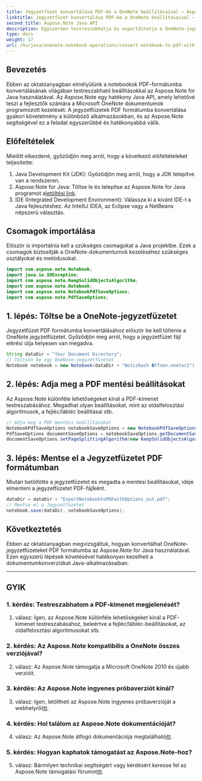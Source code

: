 ```yaml
---
title: Jegyzetfüzet konvertálása PDF-be a OneNote beállításaival – Aspose.Note
linktitle: Jegyzetfüzet konvertálása PDF-be a OneNote beállításaival – Aspose.Note
second_title: Aspose.Note Java API
description: Egyszerűen testreszabhatja és exportálhatja a OneNote-jegyzetfüzeteket PDF formátumba! Az Aspose.Note for Java kezeli a nehéz terheket. Lépésről lépésre útmutató mellékelve! #OneNote #Java #Aspose
type: docs
weight: 17
url: /hu/java/onenote-notebook-operations/convert-notebook-to-pdf-with-options/
---
```

## Bevezetés

Ebben az oktatóanyagban elmélyülünk a notebookok PDF-formátumba konvertálásának világában testreszabható beállításokkal az Aspose.Note for Java használatával. Az Aspose.Note egy hatékony Java API, amely lehetővé teszi a fejlesztők számára a Microsoft OneNote dokumentumok programozott kezelését. A jegyzetfüzetek PDF formátumba konvertálása gyakori követelmény a különböző alkalmazásokban, és az Aspose.Note segítségével ez a feladat egyszerűbbé és hatékonyabbá válik.

## Előfeltételek

Mielőtt elkezdené, győződjön meg arról, hogy a következő előfeltételeket teljesítette:

1. Java Development Kit (JDK): Győződjön meg arról, hogy a JDK telepítve van a rendszeren.
2. Aspose.Note for Java: Töltse le és telepítse az Aspose.Note for Java programot a[letöltési link](https://releases.aspose.com/note/java/).
3. IDE (Integrated Development Environment): Válassza ki a kívánt IDE-t a Java fejlesztéshez. Az IntelliJ IDEA, az Eclipse vagy a NetBeans népszerű választás.

## Csomagok importálása

Először is importálnia kell a szükséges csomagokat a Java projektbe. Ezek a csomagok biztosítják a OneNote-dokumentumok kezeléséhez szükséges osztályokat és metódusokat.

```java
import com.aspose.note.Notebook;
import java.io.IOException;
import com.aspose.note.KeepSolidObjectsAlgorithm;
import com.aspose.note.Notebook;
import com.aspose.note.NotebookPdfSaveOptions;
import com.aspose.note.PdfSaveOptions;
```

## 1. lépés: Töltse be a OneNote-jegyzetfüzetet

Jegyzetfüzet PDF formátumba konvertálásához először be kell töltenie a OneNote jegyzetfüzetet. Győződjön meg arról, hogy a jegyzetfüzet fájl elérési útja helyesen van megadva.

```java
String dataDir = "Your Document Directory";
// Töltsön be egy OneNote-jegyzetfüzetet
Notebook notebook = new Notebook(dataDir + "Notizbuch �ffnen.onetoc2");
```

## 2. lépés: Adja meg a PDF mentési beállításokat

Az Aspose.Note különféle lehetőségeket kínál a PDF-kimenet testreszabásához. Megadhat olyan beállításokat, mint az oldalfelosztási algoritmusok, a fejléc/lábléc beállításai stb.

```java
// Adja meg a PDF mentési beállításokat
NotebookPdfSaveOptions notebookSaveOptions = new NotebookPdfSaveOptions();
PdfSaveOptions documentSaveOptions = notebookSaveOptions.getDocumentSaveOptions();
documentSaveOptions.setPageSplittingAlgorithm(new KeepSolidObjectsAlgorithm());
```

## 3. lépés: Mentse el a Jegyzetfüzetet PDF formátumban

Miután betöltötte a jegyzetfüzetet és megadta a mentési beállításokat, ideje elmenteni a jegyzetfüzetet PDF-fájlként.

```java
dataDir = dataDir + "ExportNotebooktoPDFwithOptions_out.pdf";
// Mentse el a Jegyzetfüzetet
notebook.save(dataDir, notebookSaveOptions);
```

## Következtetés

Ebben az oktatóanyagban megvizsgáltuk, hogyan konvertálhat OneNote-jegyzetfüzeteket PDF formátumba az Aspose.Note for Java használatával. Ezen egyszerű lépések követésével hatékonyan kezelheti a dokumentumkonverziókat Java-alkalmazásaiban.

---

## GYIK

### 1. kérdés: Testreszabhatom a PDF-kimenet megjelenését?

1. válasz: Igen, az Aspose.Note különféle lehetőségeket kínál a PDF-kimenet testreszabásához, beleértve a fejléc/lábléc-beállításokat, az oldalfelosztási algoritmusokat stb.

### 2. kérdés: Az Aspose.Note kompatibilis a OneNote összes verziójával?

2. válasz: Az Aspose.Note támogatja a Microsoft OneNote 2010 és újabb verzióit.

### 3. kérdés: Az Aspose.Note ingyenes próbaverziót kínál?

 3. válasz: Igen, letöltheti az Aspose.Note ingyenes próbaverzióját a webhelyről[itt](https://releases.aspose.com/).

### 4. kérdés: Hol találom az Aspose.Note dokumentációját?

 4. válasz: Az Aspose.Note átfogó dokumentációja megtalálható[itt](https://reference.aspose.com/note/java/).

### 5. kérdés: Hogyan kaphatok támogatást az Aspose.Note-hoz?

 5. válasz: Bármilyen technikai segítségért vagy kérdésért keresse fel az Aspose.Note támogatási fórumot[itt](https://forum.aspose.com/c/note/28).